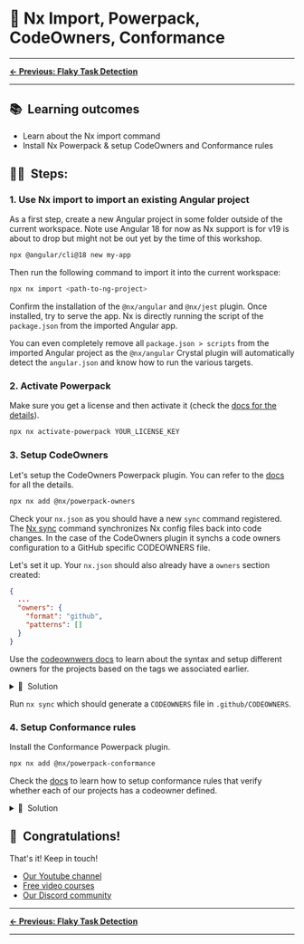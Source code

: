 # 📖 Nx Import, Powerpack, CodeOwners, Conformance

---

**[← Previous: Flaky Task Detection](./19-flaky-tasks.md)**

---

## 📚&nbsp;&nbsp;**Learning outcomes**

- Learn about the Nx import command
- Install Nx Powerpack & setup CodeOwners and Conformance rules

## 🏋️‍♀️&nbsp;&nbsp;Steps:

### 1. Use Nx import to import an existing Angular project

As a first step, create a new Angular project in some folder outside of the current workspace. Note use Angular 18 for now as Nx support is for v19 is about to drop but might not be out yet by the time of this workshop.

```bash
npx @angular/cli@18 new my-app
```

Then run the following command to import it into the current workspace:

```bash
npx nx import <path-to-ng-project>
```

Confirm the installation of the `@nx/angular` and `@nx/jest` plugin.
Once installed, try to serve the app. Nx is directly running the script of the `package.json` from the imported Angular app.

You can even completely remove all `package.json > scripts` from the imported Angular project as the `@nx/angular` Crystal plugin will automatically detect the `angular.json` and know how to run the various targets.

### 2. Activate Powerpack

Make sure you get a license and then activate it (check the [docs for the details](https://nx.dev/nx-enterprise/activate-powerpack)).

```bash
npx nx activate-powerpack YOUR_LICENSE_KEY
```

### 3. Setup CodeOwners

Let's setup the CodeOwners Powerpack plugin. You can refer to the [docs](https://nx.dev/nx-enterprise/powerpack/owners) for all the details.

```bash
npx nx add @nx/powerpack-owners
```

Check your `nx.json` as you should have a new `sync` command registered. The [Nx sync](https://nx.dev/reference/nx-commands#sync) command synchronizes Nx config files back into code changes. In the case of the CodeOwners plugin it synchs a code owners configuration to a GitHub specific CODEOWNERS file.

Let's set it up. Your `nx.json` should also already have a `owners` section created:

```json
{
  ...
  "owners": {
    "format": "github",
    "patterns": []
  }
}
```

Use the [codeownwers docs](https://nx.dev/nx-enterprise/powerpack/owners) to learn about the syntax and setup different owners for the projects based on the tags we associated earlier.

<details>
<summary>🐳&nbsp;&nbsp;Solution</summary>

Here's one possible solution:

```json
{
  ...
  "owners": {
    "format": "github",
    "patterns": [
      {
        "description": "Frontend team owns all UI and feature components",
        "projects": ["tag:type:ui", "tag:type:feature"],
        "owners": ["@frontend-team"]
      },
      {
        "description": "Backend team owns all API and data-access components",
        "projects": ["tag:type:api", "tag:type:data-access"],
        "owners": ["@backend-team"]
      },
      {
        "description": "Platform team owns all utility libraries and shared scope",
        "projects": ["tag:type:util", "tag:scope:shared"],
        "owners": ["@platform-team"]
      },
      {
        "description": "Movies domain team owns all movies scope projects",
        "projects": ["tag:scope:movies"],
        "owners": ["@movies-team"]
      },
      {
        "description": "Tech leads review all application-level changes",
        "projects": ["tag:type:app"],
        "owners": ["@tech-leads"]
      }
    ]
  }
}
```

</details>

Run `nx sync` which should generate a `CODEOWNERS` file in `.github/CODEOWNERS`.

### 4. Setup Conformance rules

Install the Conformance Powerpack plugin.

```bash
npx nx add @nx/powerpack-conformance
```

Check the [docs](https://nx.dev/nx-enterprise/powerpack/conformance) to learn how to setup conformance rules that verify whether each of our projects has a codeowner defined.

<details>
<summary>🐳&nbsp;&nbsp;Solution</summary>

In `nx.json` add a new `conformance` section:

```json
{
  "conformance": {
    "rules": [
      {
        "rule": "@nx/powerpack-conformance/ensure-owners"
      }
    ]
  }
}
```

</details>

## 🎉&nbsp;&nbsp;Congratulations!

That's it! Keep in touch!

- [Our Youtube channel](https://www.youtube.com/@nxdevtools)
- [Free video courses](https://nx.dev/courses)
- [Our Discord community](https://go.nx.dev/community)

---

**[← Previous: Flaky Task Detection](./19-flaky-tasks.md)**

---
